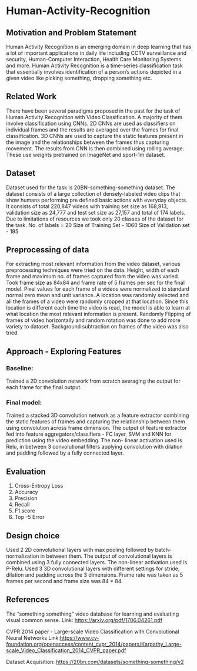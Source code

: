 # Human-Activity-Recognition

## Motivation and Problem Statement

Human Activity Recognition is an emerging domain in deep learning that has a lot of important applications in daily life including CCTV surveillance and security, Human-Computer Interaction, Health Care Monitoring Systems and more.
Human Activity Recognition is a time-series classification task that essentially involves identification of a person’s actions depicted in a given video like picking something, dropping something etc.

## Related Work

There have been several paradigms proposed in the past for the task of Human Activity Recognition with Video Classification. 
A majority of them involve classification using CNNs. 
2D CNNs are used as classifiers on individual frames and the results are averaged over the frames for final classification. 
3D CNNs are used to capture the static features present in the image and the relationships between the frames thus capturing movement. The results from CNN is then combined using rolling average. 
These use weights pretrained on ImageNet and sport-1m dataset.

## Dataset
Dataset used for the task is  20BN-something-something dataset.  The dataset consists of a large collection of densely-labeled video clips that show humans performing pre defined basic actions with everyday objects. It consists of total 220,847 videos with training set size as 168,913, validation size as 24,777 and test set size as 27,157 and total of 174 labels.
Due to limitations of resources we took only 20 classes of the dataset for the task.
No. of labels = 20
Size of Training Set - 1060
Size of Validation set - 195

## Preprocessing of data
For extracting most relevant information from the video dataset, various preprocessing techniques were tried on the data.
Height, width of each frame and maximum no. of frames captured from the video was varied. Took frame size as 84x84 and frame rate of 5 frames per sec for the final model.
Pixel values for each frame of a  videos were normalized to standard normal zero  mean and unit variance. 
A location was randomly selected and all the frames of a video were randomly cropped at that location. Since this location is different each time the video is read, the model is able to learn at what location the most relevant information is present.
Randomly Flipping of frames of video horizontally and random rotation was done to add more variety to dataset.
Background subtraction on frames of the video was also tried.

## Approach - Exploring Features
### Baseline: 
Trained a 2D convolution network from scratch averaging the output for each frame for the final output.
### Final model: 
Trained a stacked 3D convolution network as a feature extractor combining the static features of frames and capturing the relationship between them using convolution across frame dimension.  The output of feature extractor fed into feature aggregators/classifiers - FC layer, SVM and KNN for prediction using the video embedding.
The non- linear activation used is Relu, in between 3 convolutional filters applying convolution with dilation and padding followed by a fully connected layer.

## Evaluation
1. Cross-Entropy Loss  		
2. Accuracy				 
3. Precision
4. Recall
5. F1 score
6. Top -5 Error

## Design choice
Used 2 2D convolutional layers with max pooling followed by batch-normalization in between them. The output of convolutional layers is combined using 3 fully connected layers. The non-linear activation used is P-Relu.
Used 3 3D convolutional layers with different settings for stride, dilation and padding across the 3 dimensions. Frame rate was taken as 5 frames per second and frame size was 84 * 84.

## References
The “something something” video database for learning and evaluating visual common sense.
Link: https://arxiv.org/pdf/1706.04261.pdf

CVPR 2014 paper - Large-scale Video Classification with Convolutional Neural Networks
Link:https://www.cv-foundation.org/openaccess/content_cvpr_2014/papers/Karpathy_Large-scale_Video_Classification_2014_CVPR_paper.pdf

Dataset Acquisition: https://20bn.com/datasets/something-something/v2
